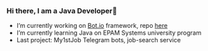 ### Hi there, I am a Java Developer👋

- I’m currently working on [Bot.io](https://mvnrepository.com/artifact/io.github.alexzhyshko/BotIO) framework, repo [here](https://github.com/alexzhyshko/Bot.io)
- I’m currently learning Java on EPAM Systems university program
- Last project: My1stJob Telegram bots, job-search service

